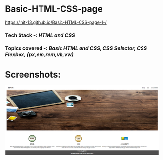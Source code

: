 # Basic-HTML-CSS-page

https://init-13.github.io/Basic-HTML-CSS-page-1-/

### **Tech Stack** -: _HTML and CSS_
### **Topics covered** -: _Basic HTML and CSS, CSS Selector, CSS Flexbox, (px,em,rem,vh,vw)_

# Screenshots:

![screenshot.png](screenshot.png)
